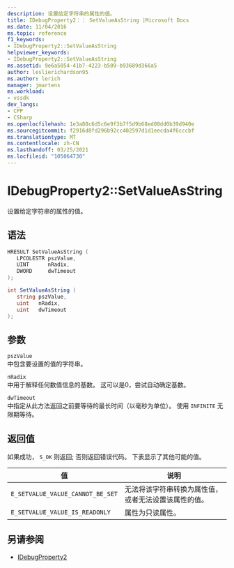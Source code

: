 ```yaml
---
description: 设置给定字符串的属性的值。
title: IDebugProperty2：： SetValueAsString |Microsoft Docs
ms.date: 11/04/2016
ms.topic: reference
f1_keywords:
- IDebugProperty2::SetValueAsString
helpviewer_keywords:
- IDebugProperty2::SetValueAsString
ms.assetid: 9e6a5054-41b7-4223-b509-b93689d366a5
author: leslierichardson95
ms.author: lerich
manager: jmartens
ms.workload:
- vssdk
dev_langs:
- CPP
- CSharp
ms.openlocfilehash: 1e3a80c6d5c6e9f3b7f5d9b68ed08dd0b39d940e
ms.sourcegitcommit: f2916d8fd296b92cc402597d1d1eecda4f6cccbf
ms.translationtype: MT
ms.contentlocale: zh-CN
ms.lasthandoff: 03/25/2021
ms.locfileid: "105064730"
---
```

# <a name="idebugproperty2setvalueasstring"></a>IDebugProperty2::SetValueAsString
设置给定字符串的属性的值。

## <a name="syntax"></a>语法

```cpp
HRESULT SetValueAsString ( 
   LPCOLESTR pszValue,
   UINT      nRadix,
   DWORD     dwTimeout
);
```

```csharp
int SetValueAsString ( 
   string pszValue,
   uint   nRadix,
   uint   dwTimeout
);
```

## <a name="parameters"></a>参数
`pszValue`\
中包含要设置的值的字符串。

`nRadix`\
中用于解释任何数值信息的基数。 这可以是0，尝试自动确定基数。

`dwTimeout`\
中指定从此方法返回之前要等待的最长时间（以毫秒为单位）。 使用 `INFINITE` 无限期等待。

## <a name="return-value"></a>返回值
 如果成功， `S_OK` 则返回; 否则返回错误代码。 下表显示了其他可能的值。

|值|说明|
|-----------|-----------------|
|`E_SETVALUE_VALUE_CANNOT_BE_SET`|无法将该字符串转换为属性值，或者无法设置该属性的值。|
|`E_SETVALUE_VALUE_IS_READONLY`|属性为只读属性。|

## <a name="see-also"></a>另请参阅
- [IDebugProperty2](../../../extensibility/debugger/reference/idebugproperty2.md)
